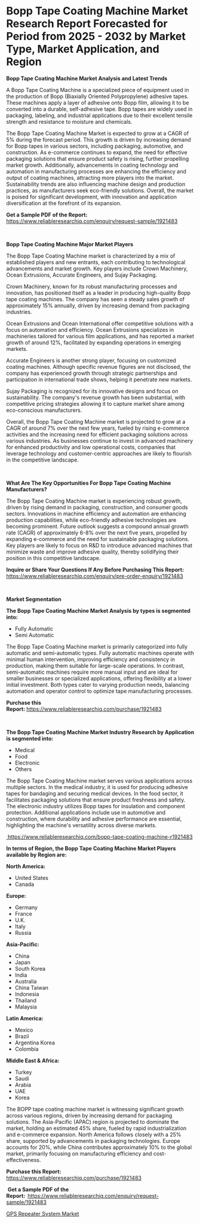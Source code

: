 <p><h1>Bopp Tape Coating Machine Market Research Report Forecasted for Period from 2025 -  2032 by Market Type, Market Application, and Region</h1></p><p><strong>Bopp Tape Coating Machine Market Analysis and Latest Trends</strong></p>
<p><p>A Bopp Tape Coating Machine is a specialized piece of equipment used in the production of Bopp (Biaxially Oriented Polypropylene) adhesive tapes. These machines apply a layer of adhesive onto Bopp film, allowing it to be converted into a durable, self-adhesive tape. Bopp tapes are widely used in packaging, labeling, and industrial applications due to their excellent tensile strength and resistance to moisture and chemicals.</p><p>The Bopp Tape Coating Machine Market is expected to grow at a CAGR of 5% during the forecast period. This growth is driven by increasing demand for Bopp tapes in various sectors, including packaging, automotive, and construction. As e-commerce continues to expand, the need for effective packaging solutions that ensure product safety is rising, further propelling market growth. Additionally, advancements in coating technology and automation in manufacturing processes are enhancing the efficiency and output of coating machines, attracting more players into the market. Sustainability trends are also influencing machine design and production practices, as manufacturers seek eco-friendly solutions. Overall, the market is poised for significant development, with innovation and application diversification at the forefront of its expansion.</p></p>
<p><strong>Get a Sample PDF of the Report:&nbsp;</strong> <a href="https://www.reliableresearchiq.com/enquiry/request-sample/1921483?utm_campaign=2468&utm_medium=2&utm_source=Github&utm_content=ia&utm_term=20022025&utm_id=bopp-tape-coating-machine">https://www.reliableresearchiq.com/enquiry/request-sample/1921483</a></p>
<p>&nbsp;</p>
<p><strong>Bopp Tape Coating Machine Major Market Players</strong></p>
<p><p>The Bopp Tape Coating Machine market is characterized by a mix of established players and new entrants, each contributing to technological advancements and market growth. Key players include Crown Machinery, Ocean Extrusions, Accurate Engineers, and Sujay Packaging.</p><p>Crown Machinery, known for its robust manufacturing processes and innovation, has positioned itself as a leader in producing high-quality Bopp tape coating machines. The company has seen a steady sales growth of approximately 15% annually, driven by increasing demand from packaging industries.</p><p>Ocean Extrusions and Ocean International offer competitive solutions with a focus on automation and efficiency. Ocean Extrusions specializes in machineries tailored for various film applications, and has reported a market growth of around 12%, facilitated by expanding operations in emerging markets.</p><p>Accurate Engineers is another strong player, focusing on customized coating machines. Although specific revenue figures are not disclosed, the company has experienced growth through strategic partnerships and participation in international trade shows, helping it penetrate new markets.</p><p>Sujay Packaging is recognized for its innovative designs and focus on sustainability. The company's revenue growth has been substantial, with competitive pricing strategies allowing it to capture market share among eco-conscious manufacturers.</p><p>Overall, the Bopp Tape Coating Machine market is projected to grow at a CAGR of around 7% over the next few years, fueled by rising e-commerce activities and the increasing need for efficient packaging solutions across various industries. As businesses continue to invest in advanced machinery for enhanced productivity and low operational costs, companies that leverage technology and customer-centric approaches are likely to flourish in the competitive landscape.</p></p>
<p>&nbsp;</p>
<p><strong>What Are The Key Opportunities For Bopp Tape Coating Machine Manufacturers?</strong></p>
<p><p>The Bopp Tape Coating Machine market is experiencing robust growth, driven by rising demand in packaging, construction, and consumer goods sectors. Innovations in machine efficiency and automation are enhancing production capabilities, while eco-friendly adhesive technologies are becoming prominent. Future outlook suggests a compound annual growth rate (CAGR) of approximately 6-8% over the next five years, propelled by expanding e-commerce and the need for sustainable packaging solutions. Key players are likely to focus on R&D to introduce advanced machines that minimize waste and improve adhesive quality, thereby solidifying their position in this competitive landscape.</p></p>
<p><strong>Inquire or Share Your Questions If Any Before Purchasing This Report:</strong> <a href="https://www.reliableresearchiq.com/enquiry/pre-order-enquiry/1921483?utm_campaign=2468&utm_medium=2&utm_source=Github&utm_content=ia&utm_term=20022025&utm_id=bopp-tape-coating-machine">https://www.reliableresearchiq.com/enquiry/pre-order-enquiry/1921483</a></p>
<p>&nbsp;</p>
<p><strong>Market Segmentation</strong></p>
<p><strong>The Bopp Tape Coating Machine Market Analysis by types is segmented into:</strong></p>
<p><ul><li>Fully Automatic</li><li>Semi Automatic</li></ul></p>
<p><p>The Bopp Tape Coating Machine market is primarily categorized into fully automatic and semi-automatic types. Fully automatic machines operate with minimal human intervention, improving efficiency and consistency in production, making them suitable for large-scale operations. In contrast, semi-automatic machines require more manual input and are ideal for smaller businesses or specialized applications, offering flexibility at a lower initial investment. Both types cater to varying production needs, balancing automation and operator control to optimize tape manufacturing processes.</p></p>
<p><strong>Purchase this Report:&nbsp;</strong><a href="https://www.reliableresearchiq.com/purchase/1921483?utm_campaign=2468&utm_medium=2&utm_source=Github&utm_content=ia&utm_term=20022025&utm_id=bopp-tape-coating-machine">https://www.reliableresearchiq.com/purchase/1921483</a></p>
<p>&nbsp;</p>
<p><strong>The Bopp Tape Coating Machine Market Industry Research by Application is segmented into:</strong></p>
<p><ul><li>Medical</li><li>Food</li><li>Electronic</li><li>Others</li></ul></p>
<p><p>The Bopp Tape Coating Machine market serves various applications across multiple sectors. In the medical industry, it is used for producing adhesive tapes for bandaging and securing medical devices. In the food sector, it facilitates packaging solutions that ensure product freshness and safety. The electronic industry utilizes Bopp tapes for insulation and component protection. Additional applications include use in automotive and construction, where durability and adhesive performance are essential, highlighting the machine's versatility across diverse markets.</p></p>
<p><a href="https://www.reliableresearchiq.com/bopp-tape-coating-machine-r1921483?utm_campaign=2468&utm_medium=2&utm_source=Github&utm_content=ia&utm_term=20022025&utm_id=bopp-tape-coating-machine">&nbsp;https://www.reliableresearchiq.com/bopp-tape-coating-machine-r1921483</a></p>
<p><strong>In terms of Region, the Bopp Tape Coating Machine Market Players available by Region are:</strong></p>
<p>
    <p> <strong> North America: </strong>
        <ul>
            <li>United States</li>
            <li>Canada</li>
        </ul>
        </p> 
    <p> <strong> Europe: </strong>
        <ul>
            <li>Germany</li>
            <li>France</li>
            <li>U.K.</li>
            <li>Italy</li>
            <li>Russia</li>
        </ul>
        </p> 
    <p> <strong> Asia-Pacific: </strong>
        <ul>
            <li>China</li>
            <li>Japan</li>
            <li>South Korea</li>
            <li>India</li>
            <li>Australia</li>
            <li>China Taiwan</li>
            <li>Indonesia</li>
            <li>Thailand</li>
            <li>Malaysia</li>
        </ul>
        </p> 
    <p> <strong> Latin America: </strong>
        <ul>
            <li>Mexico</li>
            <li>Brazil</li>
            <li>Argentina Korea</li>
            <li>Colombia</li>
        </ul>
        </p> 
    <p> <strong> Middle East & Africa: </strong>
        <ul>
            <li>Turkey</li>
            <li>Saudi</li>
            <li>Arabia</li>
            <li>UAE</li>
            <li>Korea</li>
        </ul>
    </p>
    </p>
<p><p>The BOPP tape coating machine market is witnessing significant growth across various regions, driven by increasing demand for packaging solutions. The Asia-Pacific (APAC) region is projected to dominate the market, holding an estimated 45% share, fueled by rapid industrialization and e-commerce expansion. North America follows closely with a 25% share, supported by advancements in packaging technologies. Europe accounts for 20%, while China contributes approximately 10% to the global market, primarily focusing on manufacturing efficiency and cost-effectiveness.</p></p>
<p><strong>Purchase this Report: </strong><a href="https://www.reliableresearchiq.com/purchase/1921483?utm_campaign=2468&utm_medium=2&utm_source=Github&utm_content=ia&utm_term=20022025&utm_id=bopp-tape-coating-machine">https://www.reliableresearchiq.com/purchase/1921483</a></p>
<p>&nbsp;<strong>Get a Sample PDF of the Report:&nbsp;&nbsp;</strong><a href="https://www.reliableresearchiq.com/enquiry/request-sample/1921483?utm_campaign=2468&utm_medium=2&utm_source=Github&utm_content=ia&utm_term=20022025&utm_id=bopp-tape-coating-machine">https://www.reliableresearchiq.com/enquiry/request-sample/1921483</a></p>
<p><strong></strong></p>
<p><p><a href="https://github.com/domoniqueluoma76/Market-Research-Report-List-1/blob/main/gps-repeater-system-market.md?utm_campaign=2468&utm_medium=2&utm_source=Github&utm_content=ia&utm_term=20022025&utm_id=bopp-tape-coating-machine">GPS Repeater System Market</a></p></p>